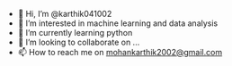 - 👋 Hi, I’m @karthik041002
- 👀 I’m interested in machine learning and data analysis
- 🌱 I’m currently learning python
- 💞️ I’m looking to collaborate on ...
- 📫 How to reach me on mohankarthik2002@gmail.com

<!---
karthik041002/karthik041002 is a ✨ special ✨ repository because its `README.md` (this file) appears on your GitHub profile.
You can click the Preview link to take a look at your changes.
--->
